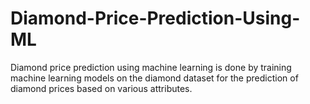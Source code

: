# Diamond-Price-Prediction-Using-ML
Diamond price prediction using machine learning is done by training machine learning models on the diamond dataset for the prediction of diamond prices based on various attributes.
